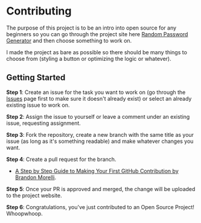 # Contributing
The purpose of this project is to be an intro into open source for any beginners so you can go through the project site here [Random Password Generator](https://jemimaabu.github.io/random-password-generator/) and then choose something to work on.

I made the project as bare as possible so there should be many things to choose from (styling a button or optimizing the logic or whatever).

## Getting Started
**Step 1**:  Create an issue for the task you want to work on (go through the [Issues](https://github.com/jemimaabu/random-password-generator/issues) page first to make sure it doesn't already exist) or select an already existing issue to work on.

**Step 2**: Assign the issue to yourself or leave a comment under an existing issue, requesting assignment.

**Step 3**: Fork the repository, create a new branch with the same title as your issue (as long as it's something readable) and make whatever changes you want.

**Step 4**: Create a pull request for the branch. 

- [A Step by Step Guide to Making Your First GitHub Contribution by Brandon Morelli](https://codeburst.io/a-step-by-step-guide-to-making-your-first-github-contribution-5302260a2940).

**Step 5**: Once your PR is approved and merged, the change will be uploaded to the project website.

**Step 6**: Congratulations, you've just contributed to an Open Source Project! Whoopwhoop.
